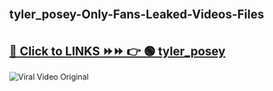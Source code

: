 
 ## tyler_posey-Only-Fans-Leaked-Videos-Files

# <h2><a href="https://mediaupload.pro?tyler_posey">🔗 Click to LINKS ⏩⏩ 👉 🟢 tyler_posey </a></h2>

<a href="https://mediaupload.pro?tyler_posey" rel="nofollow" data-target="animated-image.originalLink"><img src="https://i.ibb.co.com/xMMVF88/686577567.gif" alt="Viral Video Original" style="max-width: 100%; display: inline-block;" data-target="animated-image.originalImage"></a>